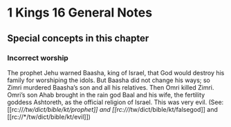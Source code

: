 # 1 Kings 16 General Notes
## Special concepts in this chapter

### Incorrect worship
The prophet Jehu warned Baasha, king of Israel, that God would destroy his family for worshiping the idols. But Baasha did not change his ways; so Zimri murdered Baasha’s son and all his relatives. Then Omri killed Zimri. Omri’s son Ahab brought in the rain god Baal and his wife, the fertility goddess Ashtoreth, as the official religion of Israel. This was very evil. (See: [[rc://*/tw/dict/bible/kt/prophet]] and [[rc://*/tw/dict/bible/kt/falsegod]] and [[rc://*/tw/dict/bible/kt/evil]])